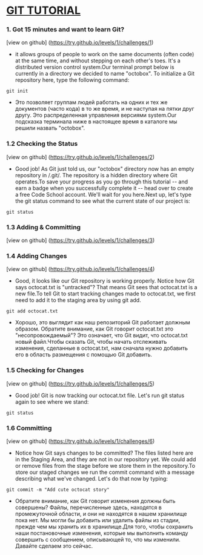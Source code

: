 # [GIT TUTORIAL](https://try.github.io/levels/1/challenges/1)

### 1. Got 15 minutes and want to learn Git?

[view on github] (https://try.github.io/levels/1/challenges/1)

- it allows groups of people to work on the same documents (often code) at the same time, and without stepping on each other's toes. It's a distributed version control system.Our terminal prompt below is currently in a directory we decided to name "octobox". To initialize a Git repository here, type the following command:

`git init`

- Это позволяет группам людей работать на одних и тех же документов (часто кода) в то же время, и не наступая на пятки друг другу. Это распределенная управления версиями system.Our подсказка терминала ниже в настоящее время в каталоге мы решили назвать "octobox".

### 1.2 Checking the Status

[view on github] (https://try.github.io/levels/1/challenges/2)

- Good job! As Git just told us, our "octobox" directory now has an empty repository in /.git/. The repository is a hidden directory where Git operates.To save your progress as you go through this tutorial -- and earn a badge when you successfully complete it -- head over to create a free Code School account. We'll wait for you here.Next up, let's type the git status command to see what the current state of our project is:

`git status`

### 1.3 Adding & Committing

[view on github] (https://try.github.io/levels/1/challenges/3)

### 1.4 Adding Changes

[view on github] (https://try.github.io/levels/1/challenges/4)

- Good, it looks like our Git repository is working properly. Notice how Git says octocat.txt is "untracked"? That means Git sees that octocat.txt is a new file.To tell Git to start tracking changes made to octocat.txt, we first need to add it to the staging area by using git add.

`git add octocat.txt`

- Хорошо, это выглядит как наш репозиторий Git работает должным образом. Обратите внимание, как Git говорит octocat.txt это "несопровождаемый"? Это означает, что Git видит, что octocat.txt новый файл.Чтобы сказать Git, чтобы начать отслеживать изменения, сделанные в octocat.txt, нам сначала нужно добавить его в область размещения с помощью Git добавить.

### 1.5 Checking for Changes

[view on github] (https://try.github.io/levels/1/challenges/5)

- Good job! Git is now tracking our octocat.txt file. Let's run git status again to see where we stand:

`git status`

### 1.6 Committing

[view on github] (https://try.github.io/levels/1/challenges/6)

- Notice how Git says changes to be committed? The files listed here are in the Staging Area, and they are not in our repository yet. We could add or remove files from the stage before we store them in the repository.To store our staged changes we run the commit command with a message describing what we've changed. Let's do that now by typing:

`git commit -m "Add cute octocat story"`

- Обратите внимание, как Git говорит изменения должны быть совершены? Файлы, перечисленные здесь, находятся в промежуточной области, и они не находятся в нашем хранилище пока нет. Мы могли бы добавить или удалить файлы из стадии, прежде чем мы хранить их в хранилище.Для того, чтобы сохранить наши постановочные изменения, которые мы выполнить команду совершить с сообщением, описывающей то, что мы изменили. Давайте сделаем это сейчас.





